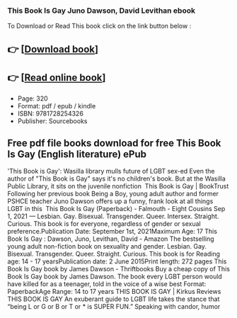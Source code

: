 ### This Book Is Gay Juno Dawson, David Levithan ebook

To Download or Read This book click on the link button below :

## 👉  [**[Download book](http://ebooksharez.info/download.php?group=book&from=github.com&id=608734&lnk=1065 "Download book")**]

## 👉  [**[Read online book](http://ebooksharez.info/download.php?group=book&from=github.com&id=608734&lnk=1065 "Read online book")**]


* Page: 320
* Format: pdf / epub / kindle
* ISBN: 9781728254326
* Publisher: Sourcebooks



## Free pdf file books download for free This Book Is Gay (English literature) ePub



 &#039;This Book is Gay&#039;: Wasilla library mulls future of LGBT sex-ed Even the author of &quot;This Book is Gay&quot; says it&#039;s no children&#039;s book. But at the Wasilla Public Library, it sits on the juvenile nonfiction 
 This Book is Gay | BookTrust Following her previous book Being a Boy, young adult author and former PSHCE teacher Juno Dawson offers up a funny, frank look at all things LGBT in this 
 This Book Is Gay (Paperback) - Falmouth - Eight Cousins Sep 1, 2021 — Lesbian. Gay. Bisexual. Transgender. Queer. Intersex. Straight. Curious. This book is for everyone, regardless of gender or sexual preference.Publication Date: September 1st, 2021Maximum Age: 17
 This Book Is Gay : Dawson, Juno, Levithan, David - Amazon The bestselling young adult non-fiction book on sexuality and gender. Lesbian. Gay. Bisexual. Transgender. Queer. Straight. Curious. This book is for Reading age: 14 - 17 yearsPublication date: 2 June 2015Print length: 272 pages
 This Book Is Gay book by James Dawson - Thriftbooks Buy a cheap copy of This Book Is Gay book by James Dawson. The book every LGBT person would have killed for as a teenager, told in the voice of a wise best Format: PaperbackAge Range: 14 to 17 years
 THIS BOOK IS GAY | Kirkus Reviews THIS BOOK IS GAY An exuberant guide to LGBT life takes the stance that “being L or G or B or T or * is SUPER FUN.” Speaking with candor, humor 





